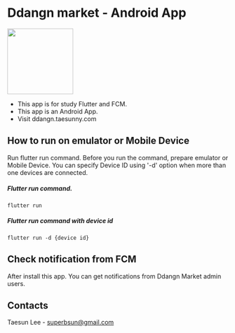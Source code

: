# Ddangn market - Android App

<img src="https://miro.medium.com/max/700/1*InTRJNvyco3ZAjYdiKYmzw.jpeg" width="150">

- This app is for study Flutter and FCM.
- This app is an Android App.
- Visit ddangn.taesunny.com

## How to run on emulator or Mobile Device
Run flutter run command. Before you run the command, prepare emulator or Mobile Device. You can specify Device ID using '-d' option when more than one devices are connected.
##### Flutter run command.
```
flutter run
```
##### Flutter run command with device id
```
flutter run -d {device id}
```

## Check notification from FCM
After install this app. You can get notifications from Ddangn Market admin users.

## Contacts

Taesun Lee - superbsun@gmail.com
